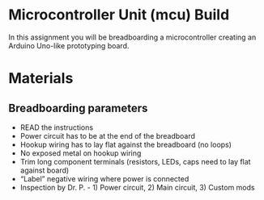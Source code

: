 # Microcontroller Unit (mcu) Build 
In this assignment you will be breadboarding a microcontroller creating an Arduino Uno-like prototyping board.

# Materials

## Breadboarding parameters
- READ the instructions
- Power circuit has to be at the end of the breadboard
- Hookup wiring has to lay flat against the breadboard (no loops)
- No exposed metal on hookup wiring
- Trim long component terminals (resistors, LEDs, caps need to lay flat against board)
- “Label” negative wiring where power is connected
- Inspection by Dr. P. - 1) Power circuit, 2) Main circuit, 3) Custom mods
